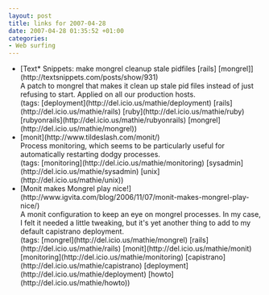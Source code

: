 ```yaml
---
layout: post
title: links for 2007-04-28
date: 2007-04-28 01:35:52 +01:00
categories:
- Web surfing
---
```

<ul class="delicious">
	<li>
		<div class="delicious-link">[Text* Snippets: make mongrel cleanup stale pidfiles [rails] [mongrel]](http://textsnippets.com/posts/show/931)</div>
		<div class="delicious-extended">A patch to mongrel that makes it clean up stale pid files instead of just refusing to start.  Applied on all our production hosts.</div>
		<div class="delicious-tags">(tags: [deployment](http://del.icio.us/mathie/deployment) [rails](http://del.icio.us/mathie/rails) [ruby](http://del.icio.us/mathie/ruby) [rubyonrails](http://del.icio.us/mathie/rubyonrails) [mongrel](http://del.icio.us/mathie/mongrel))</div>
	</li>
	<li>
		<div class="delicious-link">[monit](http://www.tildeslash.com/monit/)</div>
		<div class="delicious-extended">Process monitoring, which seems to be particularly useful for automatically restarting dodgy processes.</div>
		<div class="delicious-tags">(tags: [monitoring](http://del.icio.us/mathie/monitoring) [sysadmin](http://del.icio.us/mathie/sysadmin) [unix](http://del.icio.us/mathie/unix))</div>
	</li>
	<li>
		<div class="delicious-link">[Monit makes Mongrel play nice!](http://www.igvita.com/blog/2006/11/07/monit-makes-mongrel-play-nice/)</div>
		<div class="delicious-extended">A monit configuration to keep an eye on mongrel processes.  In my case, I felt it needed a little tweaking, but it's yet another thing to add to my default capistrano deployment.</div>
		<div class="delicious-tags">(tags: [mongrel](http://del.icio.us/mathie/mongrel) [rails](http://del.icio.us/mathie/rails) [monit](http://del.icio.us/mathie/monit) [monitoring](http://del.icio.us/mathie/monitoring) [capistrano](http://del.icio.us/mathie/capistrano) [deployment](http://del.icio.us/mathie/deployment) [howto](http://del.icio.us/mathie/howto))</div>
	</li>
</ul>
